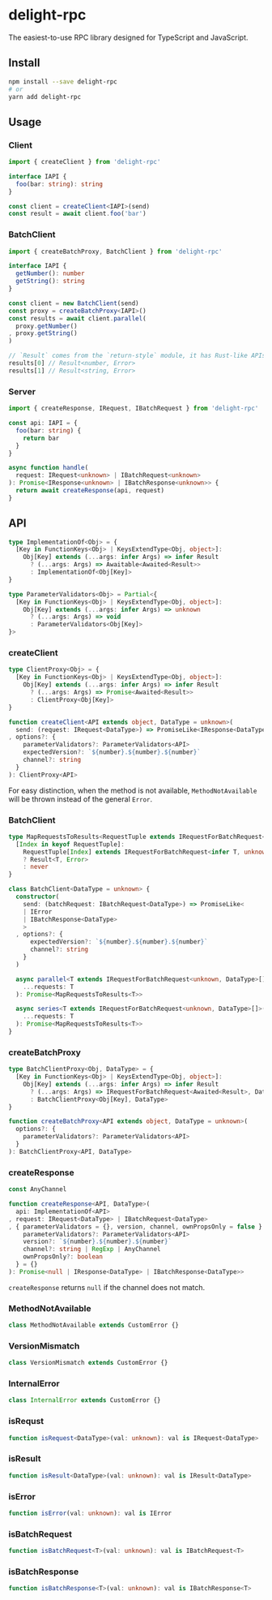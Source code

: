 # delight-rpc
The easiest-to-use RPC library designed for TypeScript and JavaScript.

## Install
```sh
npm install --save delight-rpc
# or
yarn add delight-rpc
```

## Usage
### Client
```ts
import { createClient } from 'delight-rpc'

interface IAPI {
  foo(bar: string): string
}

const client = createClient<IAPI>(send)
const result = await client.foo('bar')
```

### BatchClient
```ts
import { createBatchProxy, BatchClient } from 'delight-rpc'

interface IAPI {
  getNumber(): number
  getString(): string
}

const client = new BatchClient(send)
const proxy = createBatchProxy<IAPI>()
const results = await client.parallel(
  proxy.getNumber()
, proxy.getString()
)

// `Result` comes from the `return-style` module, it has Rust-like APIs
results[0] // Result<number, Error>
results[1] // Result<string, Error>
```

### Server
```ts
import { createResponse, IRequest, IBatchRequest } from 'delight-rpc'

const api: IAPI = {
  foo(bar: string) {
    return bar
  }
}

async function handle(
  request: IRequest<unknown> | IBatchRequest<unknown>
): Promise<IResponse<unknown> | IBatchResponse<unknown>> {
  return await createResponse(api, request)
}
```

## API
```ts
type ImplementationOf<Obj> = {
  [Key in FunctionKeys<Obj> | KeysExtendType<Obj, object>]:
    Obj[Key] extends (...args: infer Args) => infer Result
      ? (...args: Args) => Awaitable<Awaited<Result>>
      : ImplementationOf<Obj[Key]>
}

type ParameterValidators<Obj> = Partial<{
  [Key in FunctionKeys<Obj> | KeysExtendType<Obj, object>]:
    Obj[Key] extends (...args: infer Args) => unknown
      ? (...args: Args) => void
      : ParameterValidators<Obj[Key]>
}>
```

### createClient
```ts
type ClientProxy<Obj> = {
  [Key in FunctionKeys<Obj> | KeysExtendType<Obj, object>]:
    Obj[Key] extends (...args: infer Args) => infer Result
      ? (...args: Args) => Promise<Awaited<Result>>
      : ClientProxy<Obj[Key]>
}

function createClient<API extends object, DataType = unknown>(
  send: (request: IRequest<DataType>) => PromiseLike<IResponse<DataType>>
, options?: {
    parameterValidators?: ParameterValidators<API>
    expectedVersion?: `${number}.${number}.${number}`
    channel?: string
  }
): ClientProxy<API>
```

For easy distinction, when the method is not available,
`MethodNotAvailable` will be thrown instead of the general `Error`.

### BatchClient
```ts
type MapRequestsToResults<RequestTuple extends IRequestForBatchRequest<unknown, unknown>[]> = {
  [Index in keyof RequestTuple]:
    RequestTuple[Index] extends IRequestForBatchRequest<infer T, unknown>
    ? Result<T, Error>
    : never
}

class BatchClient<DataType = unknown> {
  constructor(
    send: (batchRequest: IBatchRequest<DataType>) => PromiseLike<
    | IError
    | IBatchResponse<DataType>
    >
  , options?: {
      expectedVersion?: `${number}.${number}.${number}` 
      channel?: string
    }
  )

  async parallel<T extends IRequestForBatchRequest<unknown, DataType>[]>(
    ...requests: T
  ): Promise<MapRequestsToResults<T>>

  async series<T extends IRequestForBatchRequest<unknown, DataType>[]>(
    ...requests: T
  ): Promise<MapRequestsToResults<T>>
}
```

### createBatchProxy
```ts
type BatchClientProxy<Obj, DataType> = {
  [Key in FunctionKeys<Obj> | KeysExtendType<Obj, object>]:
    Obj[Key] extends (...args: infer Args) => infer Result
      ? (...args: Args) => IRequestForBatchRequest<Awaited<Result>, DataType>
      : BatchClientProxy<Obj[Key], DataType>
}

function createBatchProxy<API extends object, DataType = unknown>(
  options?: {
    parameterValidators?: ParameterValidators<API>
  }
): BatchClientProxy<API, DataType>
```

### createResponse
```ts
const AnyChannel

function createResponse<API, DataType>(
  api: ImplementationOf<API>
, request: IRequest<DataType> | IBatchRequest<DataType>
, { parameterValidators = {}, version, channel, ownPropsOnly = false }: {
    parameterValidators?: ParameterValidators<API>
    version?: `${number}.${number}.${number}`
    channel?: string | RegExp | AnyChannel
    ownPropsOnly?: boolean
  } = {}
): Promise<null | IResponse<DataType> | IBatchResponse<DataType>>
```

`createResponse` returns `null` if the channel does not match.

### MethodNotAvailable
```ts
class MethodNotAvailable extends CustomError {}
```

### VersionMismatch
```ts
class VersionMismatch extends CustomError {}
```

### InternalError
```ts
class InternalError extends CustomError {}
```

### isRequst
```ts
function isRequest<DataType>(val: unknown): val is IRequest<DataType>
```

### isResult
```ts
function isResult<DataType>(val: unknown): val is IResult<DataType>
```

### isError
```ts
function isError(val: unknown): val is IError
```

### isBatchRequest
```ts
function isBatchRequest<T>(val: unknown): val is IBatchRequest<T>
```

### isBatchResponse
```ts
function isBatchResponse<T>(val: unknown): val is IBatchResponse<T> 
```
